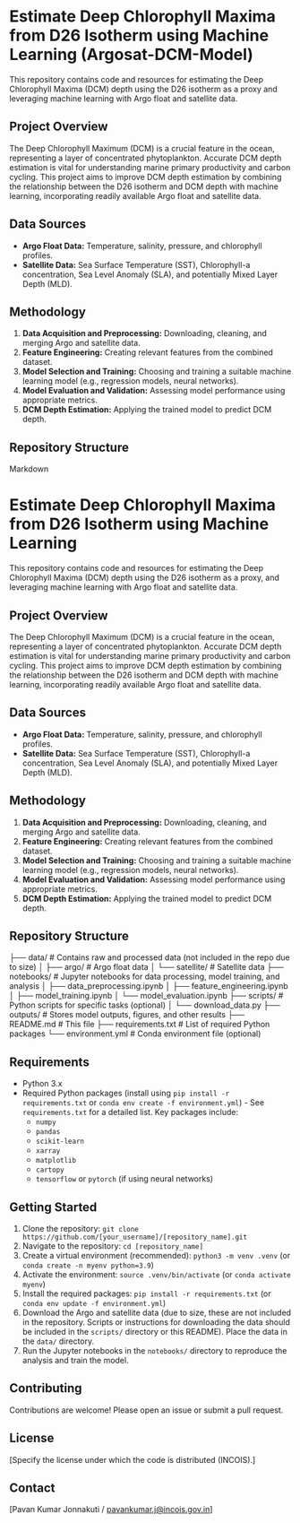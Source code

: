 # Estimate Deep Chlorophyll Maxima from D26 Isotherm using Machine Learning (Argosat-DCM-Model)

This repository contains code and resources for estimating the Deep Chlorophyll Maxima (DCM) depth using the D26 isotherm as a proxy and leveraging machine learning with Argo float and satellite data.

## Project Overview

The Deep Chlorophyll Maximum (DCM) is a crucial feature in the ocean, representing a layer of concentrated phytoplankton.  Accurate DCM depth estimation is vital for understanding marine primary productivity and carbon cycling. This project aims to improve DCM depth estimation by combining the relationship between the D26 isotherm and DCM depth with machine learning, incorporating readily available Argo float and satellite data.

## Data Sources

*   **Argo Float Data:** Temperature, salinity, pressure, and chlorophyll profiles.
*   **Satellite Data:** Sea Surface Temperature (SST), Chlorophyll-a concentration, Sea Level Anomaly (SLA), and potentially Mixed Layer Depth (MLD).

## Methodology

1.  **Data Acquisition and Preprocessing:** Downloading, cleaning, and merging Argo and satellite data.
2.  **Feature Engineering:** Creating relevant features from the combined dataset.
3.  **Model Selection and Training:** Choosing and training a suitable machine learning model (e.g., regression models, neural networks).
4.  **Model Evaluation and Validation:** Assessing model performance using appropriate metrics.
5.  **DCM Depth Estimation:** Applying the trained model to predict DCM depth.

## Repository Structure

Markdown

# Estimate Deep Chlorophyll Maxima from D26 Isotherm using Machine Learning

This repository contains code and resources for estimating the Deep Chlorophyll Maxima (DCM) depth using the D26 isotherm as a proxy, and leveraging machine learning with Argo float and satellite data.

## Project Overview

The Deep Chlorophyll Maximum (DCM) is a crucial feature in the ocean, representing a layer of concentrated phytoplankton.  Accurate DCM depth estimation is vital for understanding marine primary productivity and carbon cycling. This project aims to improve DCM depth estimation by combining the relationship between the D26 isotherm and DCM depth with machine learning, incorporating readily available Argo float and satellite data.

## Data Sources

*   **Argo Float Data:** Temperature, salinity, pressure, and chlorophyll profiles.
*   **Satellite Data:** Sea Surface Temperature (SST), Chlorophyll-a concentration, Sea Level Anomaly (SLA), and potentially Mixed Layer Depth (MLD).

## Methodology

1.  **Data Acquisition and Preprocessing:** Downloading, cleaning, and merging Argo and satellite data.
2.  **Feature Engineering:** Creating relevant features from the combined dataset.
3.  **Model Selection and Training:** Choosing and training a suitable machine learning model (e.g., regression models, neural networks).
4.  **Model Evaluation and Validation:** Assessing model performance using appropriate metrics.
5.  **DCM Depth Estimation:** Applying the trained model to predict DCM depth.

## Repository Structure

├── data/          # Contains raw and processed data (not included in the repo due to size)
│   ├── argo/      # Argo float data
│   └── satellite/ # Satellite data
├── notebooks/     # Jupyter notebooks for data processing, model training, and analysis
│   ├── data_preprocessing.ipynb
│   ├── feature_engineering.ipynb
│   ├── model_training.ipynb
│   └── model_evaluation.ipynb
├── scripts/       # Python scripts for specific tasks (optional)
│   └── download_data.py
├── outputs/       # Stores model outputs, figures, and other results
├── README.md      # This file
├── requirements.txt # List of required Python packages
└── environment.yml # Conda environment file (optional)


## Requirements

*   Python 3.x
*   Required Python packages (install using `pip install -r requirements.txt` or `conda env create -f environment.yml`) - See `requirements.txt` for a detailed list.  Key packages include:
    *   `numpy`
    *   `pandas`
    *   `scikit-learn`
    *   `xarray`
    *   `matplotlib`
    *   `cartopy`
    *   `tensorflow` or `pytorch` (if using neural networks)

## Getting Started

1.  Clone the repository: `git clone https://github.com/[your_username]/[repository_name].git`
2.  Navigate to the repository: `cd [repository_name]`
3.  Create a virtual environment (recommended): `python3 -m venv .venv` (or `conda create -n myenv python=3.9`)
4.  Activate the environment: `source .venv/bin/activate` (or `conda activate myenv`)
5.  Install the required packages: `pip install -r requirements.txt` (or `conda env update -f environment.yml`)
6.  Download the Argo and satellite data (due to size, these are not included in the repository.  Scripts or instructions for downloading the data should be included in the `scripts/` directory or this README).  Place the data in the `data/` directory.
7.  Run the Jupyter notebooks in the `notebooks/` directory to reproduce the analysis and train the model.

## Contributing

Contributions are welcome! Please open an issue or submit a pull request.

## License

[Specify the license under which the code is distributed (INCOIS).]

## Contact
[Pavan Kumar Jonnakuti / pavankumar.j@incois.gov.in]
